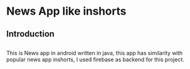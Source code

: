 # News App like inshorts
## 


## Introduction
##
This is News app in android written in java, this app has similarity with popular news app inshorts, I used firebase as backend for this project.







